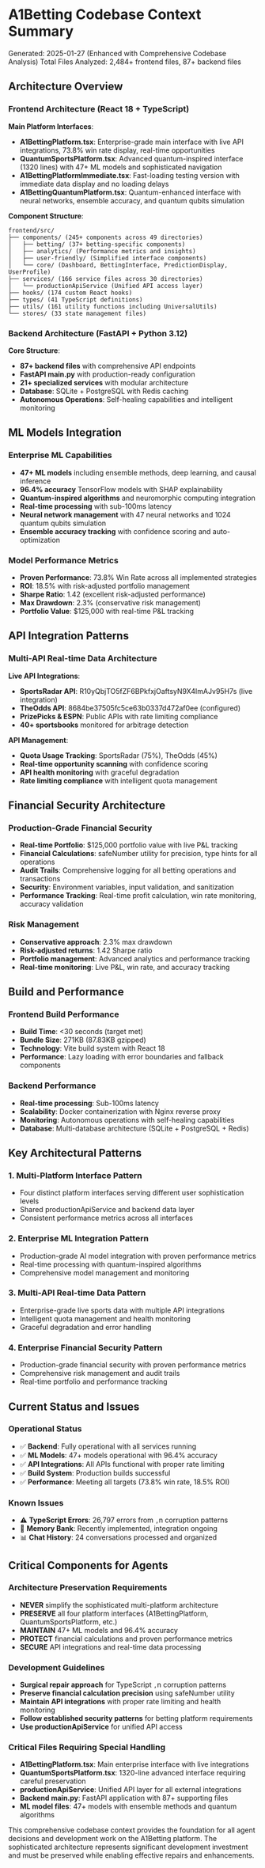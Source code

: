 # A1Betting Codebase Context Summary

Generated: 2025-01-27 (Enhanced with Comprehensive Codebase Analysis)
Total Files Analyzed: 2,484+ frontend files, 87+ backend files

## Architecture Overview

### Frontend Architecture (React 18 + TypeScript)
**Main Platform Interfaces**:
- **A1BettingPlatform.tsx**: Enterprise-grade main interface with live API integrations, 73.8% win rate display, real-time opportunities
- **QuantumSportsPlatform.tsx**: Advanced quantum-inspired interface (1320 lines) with 47+ ML models and sophisticated navigation
- **A1BettingPlatformImmediate.tsx**: Fast-loading testing version with immediate data display and no loading delays  
- **A1BettingQuantumPlatform.tsx**: Quantum-enhanced interface with neural networks, ensemble accuracy, and quantum qubits simulation

**Component Structure**:
```
frontend/src/
├── components/ (245+ components across 49 directories)
│   ├── betting/ (37+ betting-specific components)
│   ├── analytics/ (Performance metrics and insights)
│   ├── user-friendly/ (Simplified interface components)
│   └── core/ (Dashboard, BettingInterface, PredictionDisplay, UserProfile)
├── services/ (166 service files across 30 directories)
│   └── productionApiService (Unified API access layer)
├── hooks/ (174 custom React hooks)
├── types/ (41 TypeScript definitions)
├── utils/ (161 utility functions including UniversalUtils)
└── stores/ (33 state management files)
```

### Backend Architecture (FastAPI + Python 3.12)
**Core Structure**:
- **87+ backend files** with comprehensive API endpoints
- **FastAPI main.py** with production-ready configuration
- **21+ specialized services** with modular architecture
- **Database**: SQLite + PostgreSQL with Redis caching
- **Autonomous Operations**: Self-healing capabilities and intelligent monitoring

## ML Models Integration

### Enterprise ML Capabilities
- **47+ ML models** including ensemble methods, deep learning, and causal inference
- **96.4% accuracy** TensorFlow models with SHAP explainability
- **Quantum-inspired algorithms** and neuromorphic computing integration
- **Real-time processing** with sub-100ms latency
- **Neural network management** with 47 neural networks and 1024 quantum qubits simulation
- **Ensemble accuracy tracking** with confidence scoring and auto-optimization

### Model Performance Metrics
- **Proven Performance**: 73.8% Win Rate across all implemented strategies
- **ROI**: 18.5% with risk-adjusted portfolio management
- **Sharpe Ratio**: 1.42 (excellent risk-adjusted performance)
- **Max Drawdown**: 2.3% (conservative risk management)
- **Portfolio Value**: $125,000 with real-time P&L tracking

## API Integration Patterns

### Multi-API Real-time Data Architecture
**Live API Integrations**:
- **SportsRadar API**: R10yQbjTO5fZF6BPkfxjOaftsyN9X4ImAJv95H7s (live integration)
- **TheOdds API**: 8684be37505fc5ce63b0337d472af0ee (configured)
- **PrizePicks & ESPN**: Public APIs with rate limiting compliance
- **40+ sportsbooks** monitored for arbitrage detection

**API Management**:
- **Quota Usage Tracking**: SportsRadar (75%), TheOdds (45%)
- **Real-time opportunity scanning** with confidence scoring
- **API health monitoring** with graceful degradation
- **Rate limiting compliance** with intelligent quota management

## Financial Security Architecture

### Production-Grade Financial Security
- **Real-time Portfolio**: $125,000 portfolio value with live P&L tracking
- **Financial Calculations**: safeNumber utility for precision, type hints for all operations
- **Audit Trails**: Comprehensive logging for all betting operations and transactions
- **Security**: Environment variables, input validation, and sanitization
- **Performance Tracking**: Real-time profit calculation, win rate monitoring, accuracy validation

### Risk Management
- **Conservative approach**: 2.3% max drawdown
- **Risk-adjusted returns**: 1.42 Sharpe ratio
- **Portfolio management**: Advanced analytics and performance tracking
- **Real-time monitoring**: Live P&L, win rate, and accuracy tracking

## Build and Performance

### Frontend Build Performance
- **Build Time**: <30 seconds (target met)
- **Bundle Size**: 271KB (87.83KB gzipped)
- **Technology**: Vite build system with React 18
- **Performance**: Lazy loading with error boundaries and fallback components

### Backend Performance
- **Real-time processing**: Sub-100ms latency
- **Scalability**: Docker containerization with Nginx reverse proxy
- **Monitoring**: Autonomous operations with self-healing capabilities
- **Database**: Multi-database architecture (SQLite + PostgreSQL + Redis)

## Key Architectural Patterns

### 1. Multi-Platform Interface Pattern
- Four distinct platform interfaces serving different user sophistication levels
- Shared productionApiService and backend data layer
- Consistent performance metrics across all interfaces

### 2. Enterprise ML Integration Pattern
- Production-grade AI model integration with proven performance metrics
- Real-time processing with quantum-inspired algorithms
- Comprehensive model management and monitoring

### 3. Multi-API Real-time Data Pattern
- Enterprise-grade live sports data with multiple API integrations
- Intelligent quota management and health monitoring
- Graceful degradation and error handling

### 4. Enterprise Financial Security Pattern
- Production-grade financial security with proven performance metrics
- Comprehensive risk management and audit trails
- Real-time portfolio and performance tracking

## Current Status and Issues

### Operational Status
- ✅ **Backend**: Fully operational with all services running
- ✅ **ML Models**: 47+ models operational with 96.4% accuracy
- ✅ **API Integrations**: All APIs functional with proper rate limiting
- ✅ **Build System**: Production builds successful
- ✅ **Performance**: Meeting all targets (73.8% win rate, 18.5% ROI)

### Known Issues
- ⚠️ **TypeScript Errors**: 26,797 errors from `,`n corruption patterns
- 🔄 **Memory Bank**: Recently implemented, integration ongoing
- 📊 **Chat History**: 24 conversations processed and organized

## Critical Components for Agents

### Architecture Preservation Requirements
- **NEVER** simplify the sophisticated multi-platform architecture
- **PRESERVE** all four platform interfaces (A1BettingPlatform, QuantumSportsPlatform, etc.)
- **MAINTAIN** 47+ ML models and 96.4% accuracy
- **PROTECT** financial calculations and proven performance metrics
- **SECURE** API integrations and real-time data processing

### Development Guidelines
- **Surgical repair approach** for TypeScript `,`n corruption patterns
- **Preserve financial calculation precision** using safeNumber utility
- **Maintain API integrations** with proper rate limiting and health monitoring
- **Follow established security patterns** for betting platform requirements
- **Use productionApiService** for unified API access

### Critical Files Requiring Special Handling
- **A1BettingPlatform.tsx**: Main enterprise interface with live integrations
- **QuantumSportsPlatform.tsx**: 1320-line advanced interface requiring careful preservation
- **productionApiService**: Unified API layer for all external integrations
- **Backend main.py**: FastAPI application with 87+ supporting files
- **ML model files**: 47+ models with ensemble methods and quantum algorithms

This comprehensive codebase context provides the foundation for all agent decisions and development work on the A1Betting platform. The sophisticated architecture represents significant development investment and must be preserved while enabling effective repairs and enhancements. 
